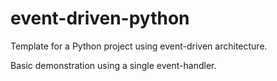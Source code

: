 # event-driven-python
Template for a Python project using event-driven architecture.

Basic demonstration using a single event-handler.
